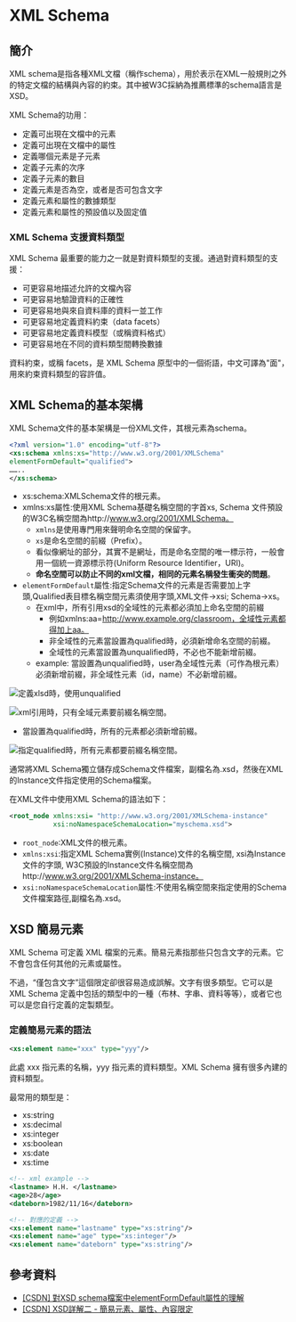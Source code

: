 # XML Schema

## 簡介

XML schema是指各種XML文檔（稱作schema），用於表示在XML一般規則之外的特定文檔的結構與內容的約束。其中被W3C採納為推薦標準的schema語言是XSD。

XML Schema的功用：

* 定義可出現在文檔中的元素
* 定義可出現在文檔中的屬性&#x20;
* 定義哪個元素是子元素&#x20;
* 定義子元素的次序&#x20;
* 定義子元素的數目&#x20;
* 定義元素是否為空，或者是否可包含文字
* &#x20;定義元素和屬性的數據類型&#x20;
* 定義元素和屬性的預設值以及固定值

### XML Schema 支援資料類型

XML Schema 最重要的能力之一就是對資料類型的支援。通過對資料類型的支援：&#x20;

* 可更容易地描述允許的文檔內容&#x20;
* 可更容易地驗證資料的正確性&#x20;
* 可更容易地與來自資料庫的資料一並工作&#x20;
* 可更容易地定義資料約束（data facets）&#x20;
* 可更容易地定義資料模型（或稱資料格式）&#x20;
* 可更容易地在不同的資料類型間轉換數據&#x20;

資料約束，或稱 facets，是 XML Schema 原型中的一個術語，中文可譯為"面"，用來約束資料類型的容許值。

## XML Schema的基本架構

XML Schema文件的基本架構是一份XML文件，其根元素為schema。

```xml
<?xml version="1.0" encoding="utf-8"?>
<xs:schema xmlns:xs="http://www.w3.org/2001/XMLSchema"
elementFormDefault="qualified">
……..
</xs:schema>
```

* xs:schema:XMLSchema文件的根元素。
* xmlns:xs屬性:使用XML Schema基礎名稱空間的字首xs, Schema 文件預設的W3C名稱空間為http://www.w3.org/2001/XMLSchema。
  * `xmlns`是使用專門用來聲明命名空間的保留字。
  * `xs`是命名空間的前綴（Prefix）。
  * 看似像網址的部分，其實不是網址，而是命名空間的唯一標示符，一般會用一個統一資源標示符(Uniform Resource Identifier，URI)。
  * **命名空間可以防止不同的xml文檔，相同的元素名稱發生衝突的問題**。
* `elementFormDefault`屬性:指定Schema文件的元素是否需要加上字頭,Qualified表目標名稱空間元素須使用字頭,XML文件->xsi; Schema->xs。
  * 在xml中，所有引用xsd的全域性的元素都必須加上命名空間的前綴
    * 例如xmlns:aa=http://www.example.org/classroom，全域性元素都得加上aa。
    * 非全域性的元素當設置為qualified時，必須新增命名空間的前綴。
    * 全域性的元素當設置為unqualified時，不必也不能新增前綴。&#x20;
  * example: 當設置為unqualified時，user為全域性元素（可作為根元素）必須新增前綴，非全域性元素（id，name）不必新增前綴。

![定義xlsd時，使用unqualified](../.gitbook/assets/xlsd\_unqualified-min.png)

![xml引用時，只有全域元素要前綴名稱空間。](../.gitbook/assets/xlsd\_unqualified2.png)

* 當設置為qualified時，所有的元素都必須新增前綴。

![指定qualified時，所有元素都要前綴名稱空間。](../.gitbook/assets/xlsd\_qualified-min.png)



通常將XML Schema獨立儲存成Schema文件檔案，副檔名為.xsd，然後在XML的Instance文件指定使用的Schema檔案。

在XML文件中使用XML Schema的語法如下：

```xml
<root_node xmlns:xsi= "http://www.w3.org/2001/XMLSchema-instance"
           xsi:noNamespaceSchemaLocation="myschema.xsd">
```

* `root_node`:XML文件的根元素。
* `xmlns:xsi`:指定XML Schema實例(Instance)文件的名稱空間, xsi為Instance 文件的字頭, W3C預設的Instance文件名稱空間為http://www.w3.org/2001/XMLSchema-instance。
* `xsi:noNamespaceSchemaLocation`屬性:不使用名稱空間來指定使用的Schema文件檔案路徑,副檔名為.xsd。

## XSD 簡易元素

XML Schema 可定義 XML 檔案的元素。簡易元素指那些只包含文字的元素。它不會包含任何其他的元素或屬性。

不過，“僅包含文字”這個限定卻很容易造成誤解。文字有很多類型。它可以是 XML Schema 定義中包括的類型中的一種（布林、字串、資料等等），或者它也可以是您自行定義的定製類型。

### 定義簡易元素的語法

```xml
<xs:element name="xxx" type="yyy"/>
```

此處 xxx 指元素的名稱，yyy 指元素的資料類型。XML Schema 擁有很多內建的資料類型。

最常用的類型是：

* xs:string&#x20;
* xs:decimal&#x20;
* xs:integer&#x20;
* xs:boolean&#x20;
* xs:date&#x20;
* xs:time

```xml
<!-- xml example -->
<lastname> H.H. </lastname>
<age>28</age>
<dateborn>1982/11/16</dateborn>

<!-- 對應的定義 -->
<xs:element name="lastname" type="xs:string"/>
<xs:element name="age" type="xs:integer"/>
<xs:element name="dateborn" type="xs:string"/>
```

## 參考資料

* [\[CSDN\] 對XSD schema檔案中elementFormDefault屬性的理解](xml-schema-1.md#jian-jie)
* [\[CSDN\] XSD詳解二 - 簡易元素、屬性、內容限定](https://blog.csdn.net/weixin\_30340819/article/details/95299434?utm\_medium=distribute.pc\_relevant.none-task-blog-2\~default\~baidujs\_baidulandingword\~default-1.no\_search\_link\&spm=1001.2101.3001.4242.2)
